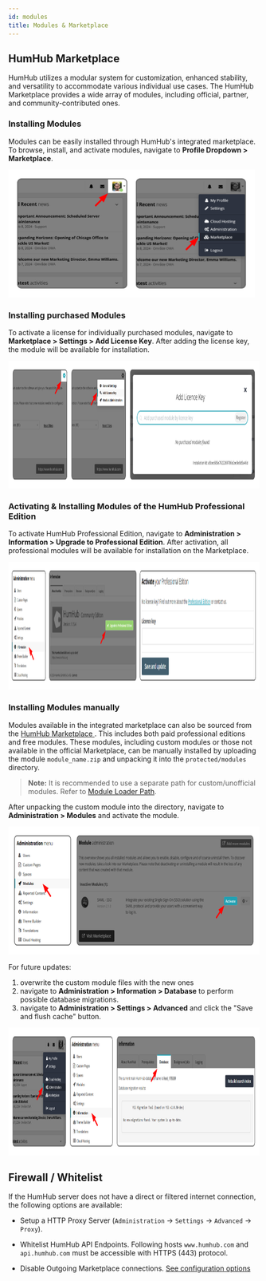 ```yaml
---
id: modules
title: Modules & Marketplace
---
```



## HumHub Marketplace
HumHub utilizes a modular system for customization, enhanced stability, and versatility to accommodate various individual use cases. The HumHub Marketplace provides a wide array of modules, including official, partner, and community-contributed ones.

### Installing Modules
Modules can be easily installed through HumHub's integrated marketplace. To browse, install, and activate modules, navigate to **Profile Dropdown > Marketplace**.

<img src="images/hh-docs-navigate-to-marketplace.png" alt="Navigate to Marketplace" height="256px">

### Installing purchased Modules
To activate a license for individually purchased modules, navigate to **Marketplace > Settings > Add License Key**. After adding the license key, the module will be available for installation.

<img src="images/hh-docs-add-license-key.png" alt="Add License Key" height="256px">

### Activating & Installing Modules of the HumHub Professional Edition
To activate HumHub Professional Edition, navigate to **Administration > Information > Upgrade to Professional Edition**. After activation, all professional modules will be available for installation on the Marketplace.

<img src="images/hh-docs-activate-pe.png" alt="Activate Professional Edition" height="256px">

### Installing Modules manually
Modules available in the integrated marketplace can also be sourced from the [HumHub Marketplace ](https://marketplace.humhub.com/). This includes both paid professional editions and free modules. These modules, including custom modules or those not available in the official Marketplace, can be manually installed by uploading the module `module_name.zip` and unpacking it into the `protected/modules` directory.

> **Note:** It is recommended to use a separate path for custom/unofficial modules. Refer to [Module Loader Path](https://docs.humhub.org/docs/develop/environment/#module-loader-path).

After unpacking the custom module into the directory, navigate to **Administration > Modules** and activate the module.

<img src="images/hh-docs-activate-module.png" alt="Activate Module" height="256px">

For future updates:
1. overwrite the custom module files with the new ones
2. navigate to **Administration > Information > Database** to perform possible database migrations.
3. navigate to **Administration > Settings > Advanced** and click the "Save and flush cache" button.

<img src="images/hh-docs-perform-migrations.png" alt="Perform DB Migrations" height="256px">


## Firewall / Whitelist

If the HumHub server does not have a direct or filtered internet connection, the following options are available:

- Setup a HTTP Proxy Server (`Administration` -> `Settings` -> `Advanced` -> `Proxy`).

- Whitelist HumHub API Endpoints. Following hosts `www.humhub.com` and `api.humhub.com` must be accessible with HTTPS (443) protocol.

- Disable Outgoing Marketplace connections. [See configuration options](config-options.md#marketplace)
